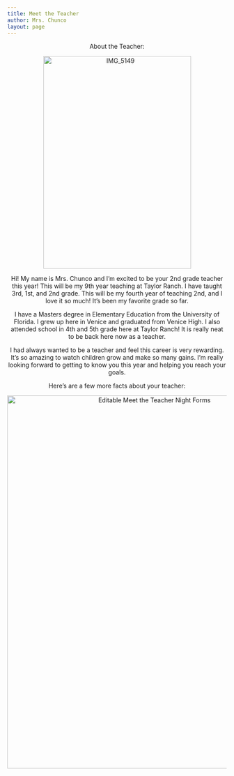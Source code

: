 ```yaml
---
title: Meet the Teacher
author: Mrs. Chunco
layout: page
---
```

<p style="text-align: center;">
  About the Teacher:
</p>

<p style="text-align: center;">
  <a href="http://www.mrschunco.com/wp-content/uploads/2012/08/IMG_5149.jpg"><img class="aligncenter  wp-image-545" src="http://www.mrschunco.com/wp-content/uploads/2012/08/IMG_5149-711x1024.jpg" alt="IMG_5149" width="339" height="488" /></a>
</p>

<p align="center">
  Hi! My name is Mrs. Chunco and I&#8217;m excited to be your 2nd grade teacher this year! This will be my 9th year teaching at Taylor Ranch. I have taught 3rd, 1st, and 2nd grade. This will be my fourth year of teaching 2nd, and I love it so much! It&#8217;s been my favorite grade so far.
</p>

<p align="center">
  I have a Masters degree in Elementary Education from the University of Florida. I grew up here in Venice and graduated from Venice High. I also attended school in 4th and 5th grade here at Taylor Ranch! It is really neat to be back here now as a teacher.
</p>

<p align="center">
  I had always wanted to be a teacher and feel this career is very rewarding. It&#8217;s so amazing to watch children grow and make so many gains. I&#8217;m really looking forward to getting to know you this year and helping you reach your goals.
</p>

<p align="center">
  Here&#8217;s are a few more facts about your teacher:
</p>

<p align="center">
  <a href="http://www.mrschunco.com/wp-content/uploads/2012/08/Editable-Meet-the-Teacher-Night-Forms.jpg"><img class="aligncenter size-large wp-image-683" src="http://www.mrschunco.com/wp-content/uploads/2012/08/Editable-Meet-the-Teacher-Night-Forms-789x1024.jpg" alt="Editable Meet the Teacher Night Forms" width="660" height="856" /></a>
</p>

<p align="center">